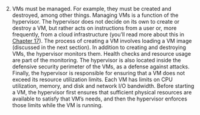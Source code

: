 2.  VMs must be managed. For example, they must be created and destroyed, among other things. Managing VMs is a function of the hypervisor. The hypervisor does not decide on its own to create or destroy a VM, but rather acts on instructions from a user or, more frequently, from a cloud infrastructure (you’ll read more about this in [Chapter 17](ch17.xhtml#ch17)). The process of creating a VM involves loading a VM image (discussed in the next section). In addition to creating and destroying VMs, the hypervisor monitors them. Health checks and resource usage are part of the monitoring. The hypervisor is also located inside the defensive security perimeter of the VMs, as a defense against attacks. Finally, the hypervisor is responsible for ensuring that a VM does not exceed its resource utilization limits. Each VM has limits on CPU utilization, memory, and disk and network I/O bandwidth. Before starting a VM, the hypervisor first ensures that sufficient physical resources are available to satisfy that VM’s needs, and then the hypervisor enforces those limits while the VM is running.
